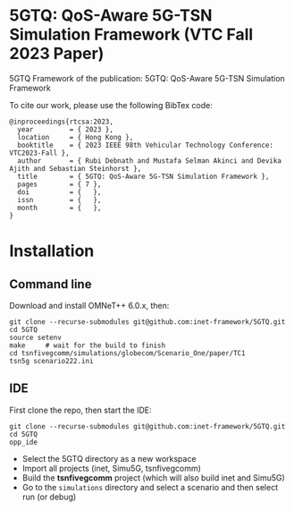 # 5GTQ: QoS-Aware 5G-TSN Simulation Framework (VTC Fall 2023 Paper)

5GTQ Framework of the publication: 5GTQ: QoS-Aware 5G-TSN Simulation Framework

To cite our work, please use the following BibTex code:

```
@inproceedings{rtcsa:2023,
  year         = { 2023 },
  location     = { Hong Kong },
  booktitle    = { 2023 IEEE 98th Vehicular Technology Conference: VTC2023-Fall },
  author       = { Rubi Debnath and Mustafa Selman Akinci and Devika Ajith and Sebastian Steinhorst },
  title        = { 5GTQ: QoS-Aware 5G-TSN Simulation Framework },
  pages        = { 7 },
  doi          = {   },
  issn         = {   },
  month        = {   },
}
```
# Installation

## Command line

Download and install OMNeT++ 6.0.x, then:

    git clone --recurse-submodules git@github.com:inet-framework/5GTQ.git
    cd 5GTQ
    source setenv
    make     # wait for the build to finish
    cd tsnfivegcomm/simulations/globecom/Scenario_One/paper/TC1
    tsn5g scenario222.ini

## IDE

First clone the repo, then start the IDE:

    git clone --recurse-submodules git@github.com:inet-framework/5GTQ.git
    cd 5GTQ
    opp_ide

- Select the 5GTQ directory as a new workspace
- Import all projects (inet, Simu5G, tsnfivegcomm)
- Build the **tsnfivegcomm** project (which will also build inet and Simu5G)
- Go to the `simulations` directory and select a scenario and then select run (or debug)


